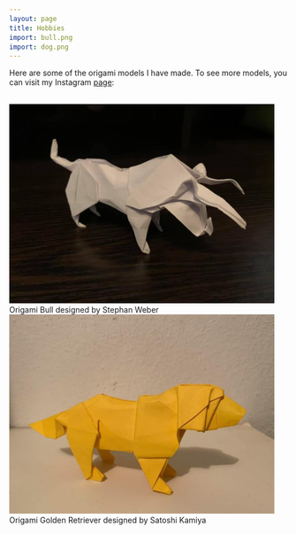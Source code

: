 ```yaml
---
layout: page
title: Hobbies
import: bull.png
import: dog.png
---
```


<p>Here are some of the origami models I have made. To see more models, you can visit my Instagram <a href="https://www.instagram.com/erics_origami/">page</a>:</p>
<br>
<img src="bull.png" width="480" height="360" alt="">
<br>Origami Bull designed by Stephan Weber

<br>
<img src="dog.png" width="480" height="360" alt="">
<br> Origami Golden Retriever designed by Satoshi Kamiya

